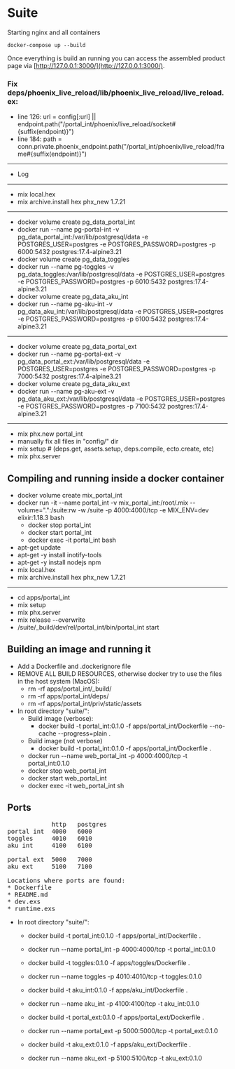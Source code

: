 # Suite

Starting nginx and all containers

    docker-compose up --build

Once everything is build an running you can access the
assembled product page via
[http://127.0.0.1:3000/](http://127.0.0.1:3000/).

### Fix deps/phoenix_live_reload/lib/phoenix_live_reload/live_reload.ex:
* line 126: url = config[:url] || endpoint.path("/portal_int/phoenix/live_reload/socket#{suffix(endpoint)}")
* line 184: path = conn.private.phoenix_endpoint.path("/portal_int/phoenix/live_reload/frame#{suffix(endpoint)}")
<hr/>

* Log
<hr/>

* mix local.hex
* mix archive.install hex phx_new 1.7.21
<hr/>

* docker volume create pg_data_portal_int
* docker run --name pg-portal-int -v pg_data_portal_int:/var/lib/postgresql/data -e POSTGRES_USER=postgres -e POSTGRES_PASSWORD=postgres -p 6000:5432 postgres:17.4-alpine3.21
* docker volume create pg_data_toggles
* docker run --name pg-toggles -v pg_data_toggles:/var/lib/postgresql/data -e POSTGRES_USER=postgres -e POSTGRES_PASSWORD=postgres -p 6010:5432 postgres:17.4-alpine3.21
* docker volume create pg_data_aku_int
* docker run --name pg-aku-int -v pg_data_aku_int:/var/lib/postgresql/data -e POSTGRES_USER=postgres -e POSTGRES_PASSWORD=postgres -p 6100:5432 postgres:17.4-alpine3.21
<hr/>

* docker volume create pg_data_portal_ext
* docker run --name pg-portal-ext -v pg_data_portal_ext:/var/lib/postgresql/data -e POSTGRES_USER=postgres -e POSTGRES_PASSWORD=postgres -p 7000:5432 postgres:17.4-alpine3.21
* docker volume create pg_data_aku_ext
* docker run --name pg-aku-ext -v pg_data_aku_ext:/var/lib/postgresql/data -e POSTGRES_USER=postgres -e POSTGRES_PASSWORD=postgres -p 7100:5432 postgres:17.4-alpine3.21
<hr/>

* mix phx.new portal_int
* manually fix all files in "config/" dir
* mix setup # (deps.get, assets.setup, deps.compile, ecto.create, etc)
* mix phx.server

## Compiling and running inside a docker container
* docker volume create mix_portal_int
* docker run -it --name portal_int -v mix_portal_int:/root/.mix --volume=".":/suite:rw -w /suite -p 4000:4000/tcp -e MIX_ENV=dev elixir:1.18.3 bash
  * docker stop portal_int
  * docker start portal_int
  * docker exec -it portal_int bash
* apt-get update
* apt-get -y install inotify-tools
* apt-get -y install nodejs npm
* mix local.hex
* mix archive.install hex phx_new 1.7.21
<hr/>

* cd apps/portal_int
* mix setup
* mix phx.server
* mix release --overwrite
* /suite/_build/dev/rel/portal_int/bin/portal_int start

## Building an image and running it
* Add a Dockerfile and .dockerignore file
* REMOVE ALL BUILD RESOURCES, otherwise docker try to use the files in the host system (MacOS):
  * rm -rf apps/portal_int/_build/
  * rm -rf apps/portal_int/deps/
  * rm -rf apps/portal_int/priv/static/assets
* In root directory "suite/":
  * Build image (verbose):
    * docker build -t portal_int:0.1.0 -f apps/portal_int/Dockerfile --no-cache --progress=plain .
  * Build image (not verbose)
    * docker build -t portal_int:0.1.0 -f apps/portal_int/Dockerfile .
  * docker run --name web_portal_int -p 4000:4000/tcp -t portal_int:0.1.0
  * docker stop web_portal_int
  * docker start web_portal_int
  * docker exec -it web_portal_int sh

## Ports
<pre>
            http   postgres
portal int  4000   6000
toggles     4010   6010
aku int     4100   6100

portal ext  5000   7000
aku ext     5100   7100

Locations where ports are found:
* Dockerfile
* README.md
* dev.exs
* runtime.exs
</pre>

* In root directory "suite/":
  * docker build -t portal_int:0.1.0 -f apps/portal_int/Dockerfile .
  * docker run --name portal_int -p 4000:4000/tcp -t portal_int:0.1.0
  * docker build -t toggles:0.1.0 -f apps/toggles/Dockerfile .
  * docker run --name toggles -p 4010:4010/tcp -t toggles:0.1.0
  * docker build -t aku_int:0.1.0 -f apps/aku_int/Dockerfile .
  * docker run --name aku_int -p 4100:4100/tcp -t aku_int:0.1.0

  * docker build -t portal_ext:0.1.0 -f apps/portal_ext/Dockerfile .
  * docker run --name portal_ext -p 5000:5000/tcp -t portal_ext:0.1.0
  * docker build -t aku_ext:0.1.0 -f apps/aku_ext/Dockerfile .
  * docker run --name aku_ext -p 5100:5100/tcp -t aku_ext:0.1.0
